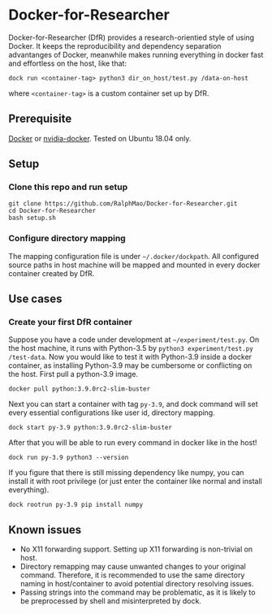 # Docker-for-Researcher

Docker-for-Researcher (DfR) provides a research-orientied style of using Docker. 
It keeps the reproducibility and dependency separation advantanges of Docker, meanwhile makes running everything in docker fast and effortless on the host, like that:
```
dock run <container-tag> python3 dir_on_host/test.py /data-on-host
```
where `<container-tag>` is a custom container set up by DfR.

## Prerequisite

[Docker](https://docs.docker.com/engine/install/) or [nvidia-docker](https://docs.nvidia.com/datacenter/cloud-native/container-toolkit/install-guide.html#docker).
Tested on Ubuntu 18.04 only.

## Setup

### Clone this repo and run setup
```
git clone https://github.com/RalphMao/Docker-for-Researcher.git
cd Docker-for-Researcher
bash setup.sh
```
### Configure directory mapping 
The mapping configuration file is under `~/.docker/dockpath`. All configured source paths in host machine will be mapped and mounted in every docker container created by DfR. 

## Use cases 
### Create your first DfR container
Suppose you have a code under development at `~/experiment/test.py`. On the host machine, it runs with Python-3.5 by `python3 experiment/test.py /test-data`. Now you would like to test it with Python-3.9 inside a docker container, as installing Python-3.9 may be cumbersome or conflicting on the host. 
First pull a python-3.9 image.
```
docker pull python:3.9.0rc2-slim-buster
```
Next you can start a container with tag `py-3.9`, and dock command will set every essential configurations like user id, directory mapping.
```
dock start py-3.9 python:3.9.0rc2-slim-buster
```
After that you will be able to run every command in docker like in the host!
```
dock run py-3.9 python3 --version
```
If you figure that there is still missing dependency like numpy, you can install it with root privilege (or just enter the container like normal and install everything).
```
dock rootrun py-3.9 pip install numpy
```

## Known issues
* No X11 forwarding support. Setting up X11 forwarding is non-trivial on host.
* Directory remapping may cause unwanted changes to your original command. Therefore, it is recommended to use the same directory naming in host/container to avoid potential directory resolving issues.
* Passing strings into the command may be problematic, as it is likely to be preprocessed by shell and misinterpreted by dock.
